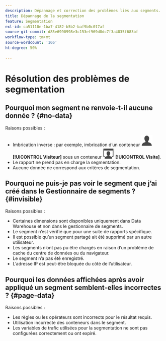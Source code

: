 ```yaml
---
description: Dépannage et correction des problèmes liés aux segments.
title: Dépannage de la segmentation
feature: Segmentation
exl-id: ca51110e-1ba7-4182-b5b2-baf9b0c017af
source-git-commit: d85e6990998e3c153ef969d8dc7f3a4835f683bf
workflow-type: tm+mt
source-wordcount: '166'
ht-degree: 50%

---
```


# Résolution des problèmes de segmentation

<!-- Looks like this is not part anymore of the current UI.

## Error: "Incompatible elements in this segment" {#incompatible}

This error occurs when you try to save a segment in the Data Warehouse folder where the segment contains elements not compatible with Data Warehouse. To resolve this error, do one of two things:

* Save the segment in a different folder 
* Remove or change the incompatible portions of the segment.

-->

## Pourquoi mon segment ne renvoie-t-il aucune donnée ?  {#no-data}

Raisons possibles :

* Imbrication inverse : par exemple, imbrication d’un conteneur ![Utilisateur](/help/assets/icons/User.svg) **[!UICONTROL Visiteur]** sous un conteneur ![Visite](/help/assets/icons/Visit.svg) **[!UICONTROL Visite]**.
* Le rapport ne prend pas en charge la segmentation.
* Aucune donnée ne correspond aux critères de segmentation.

## Pourquoi ne puis-je pas voir le segment que j’ai créé dans le Gestionnaire de segments ? {#invisible}

Raisons possibles :

* Certaines dimensions sont disponibles uniquement dans Data Warehouse et non dans le gestionnaire de segments.
* Le segment n’est vérifié que pour une suite de rapports spécifique.
* Il est possible qu’un segment partagé ait été supprimé par un autre utilisateur.
* Les segments n’ont pas pu être chargés en raison d’un problème de cache du centre de données ou du navigateur.
* Le segment n’a pas été enregistré.
* L’adresse IP est peut-être bloquée du côté de l’utilisateur.

## Pourquoi les données affichées après avoir appliqué un segment semblent-elles incorrectes ? {#page-data}

Raisons possibles :

* Les règles ou les opérateurs sont incorrects pour le résultat requis.
* Utilisation incorrecte des conteneurs dans le segment.
* Les variables de trafic utilisées pour la segmentation ne sont pas configurées correctement ou ont expiré.
